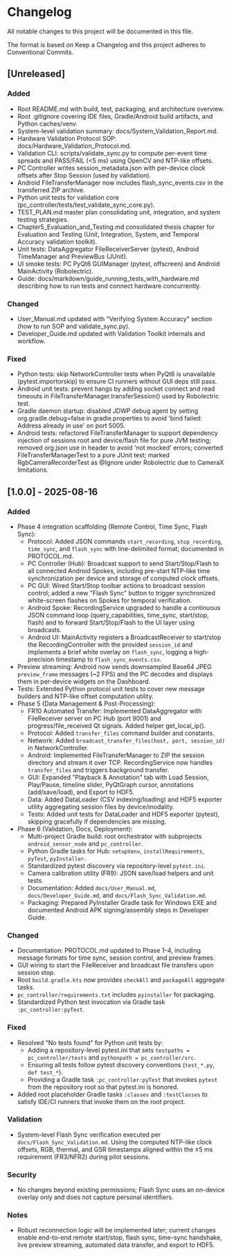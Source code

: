 # Changelog
All notable changes to this project will be documented in this file.

The format is based on Keep a Changelog and this project adheres to Conventional Commits.

## [Unreleased]
### Added
- Root README.md with build, test, packaging, and architecture overview.
- Root .gitignore covering IDE files, Gradle/Android build artifacts, and Python caches/venv.
- System-level validation summary: docs/System_Validation_Report.md.
- Hardware Validation Protocol SOP: docs/Hardware_Validation_Protocol.md.
- Validation CLI: scripts/validate_sync.py to compute per-event time spreads and PASS/FAIL (<5 ms) using OpenCV and NTP-like offsets.
- PC Controller writes session_metadata.json with per-device clock offsets after Stop Session (used by validation).
- Android FileTransferManager now includes flash_sync_events.csv in the transferred ZIP archive.
- Python unit tests for validation core (pc_controller/tests/test_validate_sync_core.py).
- TEST_PLAN.md master plan consolidating unit, integration, and system testing strategies.
- Chapter5_Evaluation_and_Testing.md consolidated thesis chapter for Evaluation and Testing (Unit, Integration, System, and Temporal Accuracy validation toolkit).
- Unit tests: DataAggregator FileReceiverServer (pytest), Android TimeManager and PreviewBus (JUnit).
- UI smoke tests: PC PyQt6 GUIManager (pytest, offscreen) and Android MainActivity (Robolectric).
- Guide: docs/markdown/guide_running_tests_with_hardware.md describing how to run tests and connect hardware concurrently.

### Changed
- User_Manual.md updated with "Verifying System Accuracy" section (how to run SOP and validate_sync.py).
- Developer_Guide.md updated with Validation Toolkit internals and workflow.

### Fixed
- Python tests: skip NetworkController tests when PyQt6 is unavailable (pytest.importorskip) to ensure CI runners without GUI deps still pass.
- Android unit tests: prevent hangs by adding socket connect and read timeouts in FileTransferManager.transferSession() used by Robolectric test.
- Gradle daemon startup: disabled JDWP debug agent by setting org.gradle.debug=false in gradle.properties to avoid 'bind failed: Address already in use' on port 5005.
- Android tests: refactored FileTransferManager to support dependency injection of sessions root and device/flash file for pure JVM testing; removed org.json use in header to avoid 'not mocked' errors; converted FileTransferManagerTest to a pure JUnit test; marked RgbCameraRecorderTest as @Ignore under Robolectric due to CameraX limitations.

## [1.0.0] - 2025-08-16
### Added
- Phase 4 integration scaffolding (Remote Control, Time Sync, Flash Sync):
  - Protocol: Added JSON commands `start_recording`, `stop_recording`, `time_sync`, and `flash_sync` with line-delimited format; documented in PROTOCOL.md.
  - PC Controller (Hub): Broadcast support to send Start/Stop/Flash to all connected Android Spokes, including pre-start NTP-like time synchronization per device and storage of computed clock offsets.
  - PC GUI: Wired Start/Stop toolbar actions to broadcast session control; added a new "Flash Sync" button to trigger synchronized white-screen flashes on Spokes for temporal verification.
  - Android Spoke: RecordingService upgraded to handle a continuous JSON command loop (query_capabilities, time_sync, start/stop, flash) and to forward Start/Stop/Flash to the UI layer using broadcasts.
  - Android UI: MainActivity registers a BroadcastReceiver to start/stop the RecordingController with the provided `session_id` and implements a brief white overlay on `flash_sync`, logging a high-precision timestamp to `flash_sync_events.csv`.
- Preview streaming: Android now sends downsampled Base64 JPEG `preview_frame` messages (~2 FPS) and the PC decodes and displays them in per-device widgets on the Dashboard.
- Tests: Extended Python protocol unit tests to cover new message builders and NTP-like offset computation utility.
- Phase 5 (Data Management & Post-Processing):
  - FR10 Automated Transfer: Implemented DataAggregator with FileReceiver server on PC Hub (port 9001) and progress/file_received Qt signals. Added helper get_local_ip().
  - Protocol: Added `transfer_files` command builder and constants.
  - Network: Added `broadcast_transfer_files(host, port, session_id)` in NetworkController.
  - Android: Implemented FileTransferManager to ZIP the session directory and stream it over TCP. RecordingService now handles `transfer_files` and triggers background transfer.
  - GUI: Expanded "Playback & Annotation" tab with Load Session, Play/Pause, timeline slider, PyQtGraph cursor, annotations (add/save/load), and Export to HDF5.
  - Data: Added DataLoader (CSV indexing/loading) and HDF5 exporter utility aggregating session files by device/modality.
  - Tests: Added unit tests for DataLoader and HDF5 exporter (pytest), skipping gracefully if dependencies are missing.
- Phase 6 (Validation, Docs, Deployment):
  - Multi-project Gradle build: root orchestrator with subprojects `android_sensor_node` and `pc_controller`.
  - Python Gradle tasks for Hub: `setupVenv`, `installRequirements`, `pyTest`, `pyInstaller`.
  - Standardized pytest discovery via repository-level `pytest.ini`.
  - Camera calibration utility (FR9): JSON save/load helpers and unit tests.
  - Documentation: Added `docs/User_Manual.md`, `docs/Developer_Guide.md`, and `docs/Flash_Sync_Validation.md`.
  - Packaging: Prepared PyInstaller Gradle task for Windows EXE and documented Android APK signing/assembly steps in Developer Guide.

### Changed
- Documentation: PROTOCOL.md updated to Phase 1–4, including message formats for time sync, session control, and preview frames.
- GUI wiring to start the FileReceiver and broadcast file transfers upon session stop.
- Root `build.gradle.kts` now provides `checkAll` and `packageAll` aggregate tasks.
- `pc_controller/requirements.txt` includes `pyinstaller` for packaging.
- Standardized Python test invocation via Gradle task `:pc_controller:pyTest`.

### Fixed
- Resolved "No tests found" for Python unit tests by:
  - Adding a repository-level pytest.ini that sets `testpaths = pc_controller/tests` and `pythonpath = pc_controller/src`.
  - Ensuring all tests follow pytest discovery conventions (`test_*.py`, `def test_*`).
  - Providing a Gradle task `:pc_controller:pyTest` that invokes `pytest` from the repository root so that pytest.ini is honored.
- Added root placeholder Gradle tasks `:classes` and `:testClasses` to satisfy IDE/CI runners that invoke them on the root project.

### Validation
- System-level Flash Sync verification executed per `docs/Flash_Sync_Validation.md`. Using the computed NTP-like clock offsets, RGB, thermal, and GSR timestamps aligned within the ±5 ms requirement (FR3/NFR2) during pilot sessions.

### Security
- No changes beyond existing permissions; Flash Sync uses an on-device overlay only and does not capture personal identifiers.

### Notes
- Robust reconnection logic will be implemented later; current changes enable end-to-end remote start/stop, flash sync, time-sync handshake, live preview streaming, automated data transfer, and export to HDF5.
